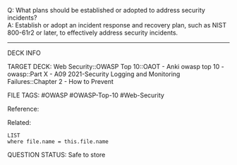 Q: What plans should be established or adopted to address security incidents?  
A: Establish or adopt an incident response and recovery plan, such as NIST 800-61r2 or later, to effectively address security incidents.
<!--ID: 1697070646910-->

---

DECK INFO

TARGET DECK: Web Security::OWASP Top 10::OAOT - Anki owasp top 10 - owasp::Part X - A09 2021-Security Logging and Monitoring Failures::Chapter 2 - How to Prevent

FILE TAGS: #OWASP #OWASP-Top-10 #Web-Security

Reference:

Related:

```dataview
LIST
where file.name = this.file.name
```

QUESTION STATUS: Safe to store